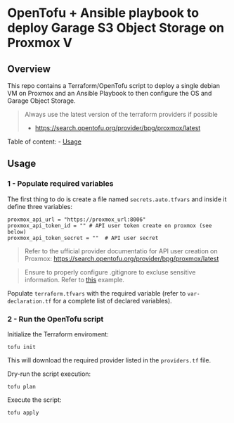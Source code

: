 <h1>OpenTofu + Ansible playbook to deploy Garage S3 Object Storage on Proxmox V</h1>

<h2>Overview</h2>

This repo contains a Terraform/OpenTofu script to deploy a single debian VM on Proxmox and an Ansible Playbook to then configure the OS and Garage Object Storage.

> Always use the latest version of the terraform providers if possible
> - https://search.opentofu.org/provider/bpg/proxmox/latest


Table of content:
    - [Usage](#usage)


## Usage

<h3>1 - Populate required variables</h3>

The first thing to do is create a file named `secrets.auto.tfvars` and inside it define three variables:

```
proxmox_api_url = "https://proxmox_url:8006"
proxmox_api_token_id = "" # API user token create on proxmox (see below)
proxmox_api_token_secret = ""  # API user secret 
```
 > Refer to the ufficial provider documentatio for API user creation on Proxmox: https://search.opentofu.org/provider/bpg/proxmox/latest

 > Ensure to properly configure .gitignore to excluse sensitive information. Refer to [this](https://github.com/github/gitignore/blob/main/Terraform.gitignore) example.

Populate `terraform.tfvars` with the required variable (refer to `var-declaration.tf` for a complete list of declared variables).


<h3>2 - Run the OpenTofu script</h3>

Initialize the Terraform enviroment:
 ```
 tofu init
 ``` 
 
This will download the required provider listed in the `providers.tf` file.

Dry-run the script execution:
```
tofu plan
```

Execute the script:
```
tofu apply
```
